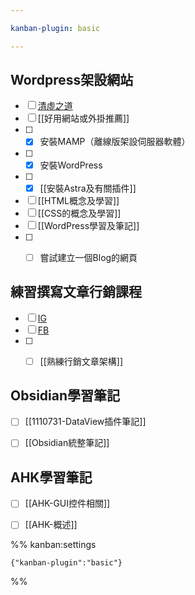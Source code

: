 ```yaml
---

kanban-plugin: basic

---
```


## Wordpress架設網站

- [ ] [清虛之道](https://taoofredmaple.com/)
- [ ] [[好用網站或外掛推薦]]
- [ ] - [x] 安裝MAMP（離線版架設伺服器軟體）
- [ ] - [x] 安裝WordPress
- [ ] - [x] [[安裝Astra及有關插件]]
- [ ] [[HTML概念及學習]]
- [ ] [[CSS的概念及學習]]
- [ ] [[WordPress學習及筆記]]
- [ ] - [ ] 嘗試建立一個Blog的網頁


## 練習撰寫文章行銷課程

- [ ] [IG](https://www.instagram.com/j.carrytrade/)
- [ ] [FB](https://www.facebook.com/%E5%87%B1%E7%91%9E-104493939002996)
- [ ] - [ ] [[熟練行銷文章架構]]


## Obsidian學習筆記

- [ ] [[1110731-DataView插件筆記]]
- [ ] [[Obsidian統整筆記]]


## AHK學習筆記

- [ ] [[AHK-GUI控件相關]]
- [ ] [[AHK-概述]]




%% kanban:settings
```
{"kanban-plugin":"basic"}
```
%%